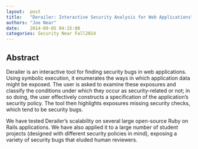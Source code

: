 ```yaml
--- 
layout:  post 
title:   "Derailer: Interactive Security Analysis for Web Applications"
authors: "Joe Near" 
date:    2014-09-05 04:15:00 
categories: Security Near Fall2014
--- 
```

## Abstract

Derailer is an interactive tool for finding security bugs in web applications.
Using symbolic execution, it enumerates the ways in which application data might
be exposed. The user is asked to examine these exposures and classify the
conditions under which they occur as security-related or not; in so doing, the
user effectively constructs a specification of the application’s security
policy. The tool then highlights exposures missing security checks, which tend
to be security bugs.

We have tested Derailer’s scalability on several large open-source Ruby on Rails
applications. We have also applied it to a large number of student projects
(designed with different security policies in mind), exposing a variety of
security bugs that eluded human reviewers.


